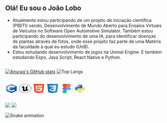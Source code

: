 ## Olá! Eu sou o João Lobo 

- Atualmente estou participando de um projeto de iniciação científica (PIBITI) sendo, Desenvolvimento de Mundo Aberto para Ensaios Virtuais de Veículos no Software Open Automotive Simulator. Também estou participando do desenvolvimento de uma IA, para identificar doenças de plantas através de fotos, onde esse projeto faz parte de uma Matéria da faculdade à qual eu estudo (UnB).
- Estou estudando desenvolvimento de jogos na Unreal Engine. E também estudando Expo, Java Script, React Native e Python.
##
[![Anurag's GitHub stats](https://github-readme-stats.vercel.app/api?username=joaolobo10&show_icons=true&theme=dracula)](https://github.com/anuraghazra/github-readme-stats)
![Top Langs](https://github-readme-stats.vercel.app/api/top-langs/?username=joaolobo10&layout=compact&size_weight=0.5&count_weight=0.5&show_icons=true&theme=dracula)
<div style="display: inline_block"><br>
  <img align="center" alt="Lobo-HTML" height="30" width="40" src="https://raw.githubusercontent.com/devicons/devicon/master/icons/c/c-original.svg">
  <img align="center" alt="Lobo-HTML" height="30" width="40" src="https://raw.githubusercontent.com/devicons/devicon/master/icons/unrealengine/unrealengine-original.svg">
  <img align="center" alt="Lobo-HTML" height="30" width="40" src="https://raw.githubusercontent.com/devicons/devicon/master/icons/html5/html5-original.svg">
  <img align="center" alt="Lobo-CSS" height="30" width="40" src="https://raw.githubusercontent.com/devicons/devicon/master/icons/css3/css3-original.svg">
  <img align="center" alt="Lobo-Expo" height="30" width="40" src="https://raw.githubusercontent.com/devicons/devicon/master/icons/figma/figma-original.svg">
  <img align="center" alt="Lobo-Python" height="30" width="40" src="https://raw.githubusercontent.com/devicons/devicon/master/icons/python/python-original.svg">
</div>
  
##
<div>
  <a href = "mailto:joaocarloslobo10@gmail.com"><img src="https://img.shields.io/badge/-Gmail-%23333?style=for-the-badge&logo=gmail&logoColor=white" target="_blank"></a>
  <a href="https://www.linkedin.com/in/jo%C3%A3o-lobo-17bb922b1/" target="_blank"><img src="https://img.shields.io/badge/-LinkedIn-%230077B5?style=for-the-badge&logo=linkedin&logoColor=white" target="_blank"></a> 
</div>

![Snake animation](https://github.com/joaolobo10/blob/output/github-contribution-grid-snake.svg)
